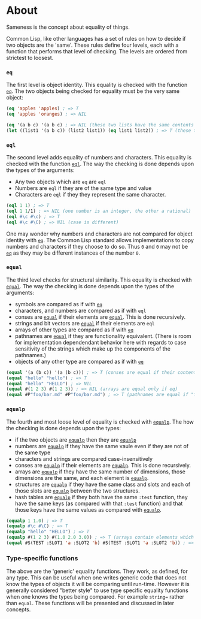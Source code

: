 # About

Sameness is the concept about equality of things.

Common Lisp, like other languages has a set of rules on how to decide if two objects are the 'same'. These rules define four levels, each with a function that performs that level of checking. The levels are ordered from strictest to loosest.

### `eq`

The first level is object identity. This equality is checked with the function [`eq`][hyper-eq]. The two objects being checked for equality must be the very same object:

```lisp
(eq 'apples 'apples) ; => T
(eq 'apples 'oranges) ; => NIL

(eq '(a b c) '(a b c) ; => NIL (these two lists have the same contents but are not the same list)
(let ((list1 '(a b c)) (list2 list1)) (eq list1 list2)) ; => T (these two lists are the same list)
```

### `eql`

The second level adds equality of numbers and characters. This equality is checked with the function [`eql`][hyper-eql]. The way the checking is done depends upon the types of the arguments:

- Any two objects which are `eq` are `eql`
- Numbers are `eql` if they are of the same type and value
- Characters are `eql` if they they represent the same character.

```lisp
(eql 1 1) ; => T
(eql 1 1/1) ; => NIL (one number is an integer, the other a rational)
(eql #\c #\c) ; => T
(eql #\c #\C) ; => NIL (case is different)
```

One may wonder why numbers and characters are not compared for object identity with [`eq`][hyper-eq]. The Common Lisp standard allows implementations to copy numbers and characters if they choose to do so. Thus `0` and `0` may not be [`eq`][hyper-eq] as they may be different instances of the number `0`.

### `equal`

The third level checks for structural similarity. This equality is checked with [`equal`][hyper-equal]. The way the checking is done depends upon the types of the arguments:

- symbols are compared as if with [`eq`][hyper-eq]
- characters, and numbers are compared as if with `eql`
- conses are [`equal`][hyper-equal] if their elements are [`equal`][hyper-equal]. This is done recursively.
- strings and bit vectors are [`equal`][hyper-equal] if their elements are `eql`
- arrays of other types are compared as if with [`eq`][hyper-eq]
- pathnames are [`equal`][hyper-equal] if they are functionality equivalent. (There is room for implementation dependendant behavior here with regards to case sensitivity of the strings which make up the components of the pathnames.)
- objects of any other type are compared as if with [`eq`][hyper-eq]

```lisp
(equal '(a (b c)) '(a (b c))) ; => T (conses are equal if their contents are equal)
(equal "hello" "hello") ; => T
(equal "hello" "HELLO") ; => NIL
(equal #(1 2 3) #(1 2 3)) ; => NIL (arrays are equal only if eq)
(equal #P"foo/bar.md" #P"foo/bar.md") ; => T (pathnames are equal if "functionally equivalent"
```

### `equalp`

The fourth and most loose level of equality is checked with [`equalp`][hyper-equalp]. The how the checking is done depends upon the types:

- if the two objects are [`equalp`][hyper-equalp] then they are [`equalp`][hyper-equalp]
- numbers are [`equalp`][hyper-equalp] if they have the same vaule even if they are not of the same type
- characters and strings are compared case-insensitively
- conses are [`equalp`][hyper-equalp] if their elements are [`equalp`][hyper-equalp]. This is done recursively.
- arrays are [`equalp`][hyper-equalp] if they have the same number of dimensions, those dimensions are the same, and each element is [`equalp`][hyper-equalp].
- structures are [`equalp`][hyper-equalp] if they have the same class and slots and each of those slots are [`equalp`][hyper-equalp] between the two structures.
- hash tables are [`equalp`][hyper-equalp] if they both have the same `:test` function, they have the same keys (as compared with that `:test` function) and that those keys have the same values as compared with [`equalp`][hyper-equalp].

```lisp
(equalp 1 1.0) ; => T
(equalp #\c #\C) ; => T
(equalp "hello" "HELLO") ; => T
(equalp #(1 2 3) #(1.0 2.0 3.0)) ; => T (arrays contain elements which are `equalp`)
(equal #S(TEST :SLOT1 'a :SLOT2 'b) #S(TEST :SLOT1 'a :SLOT2 'b)) ; => T (structures of the same class with slots that have values which are `equalp`)
```

### Type-specific functions

The above are the 'generic' equality functions. They work, as defined, for any type. This can be useful when one writes generic code that does not know the types of objects it will be comparing until run-time. However it is generally considered "better style" to use type specific equality functions when one knows the types being compared. For example `string=` rather than `equal`. These functions will be presented and discussed in later concepts.

[hyper-eq]: http://www.lispworks.com/documentation/HyperSpec/Body/f_eq.htm
[hyper-eql]: http://www.lispworks.com/documentation/HyperSpec/Body/f_eql.htm
[hyper-equal]: http://www.lispworks.com/documentation/HyperSpec/Body/f_equal.htm
[hyper-equalp]: http://www.lispworks.com/documentation/HyperSpec/Body/f_equalp.htm
